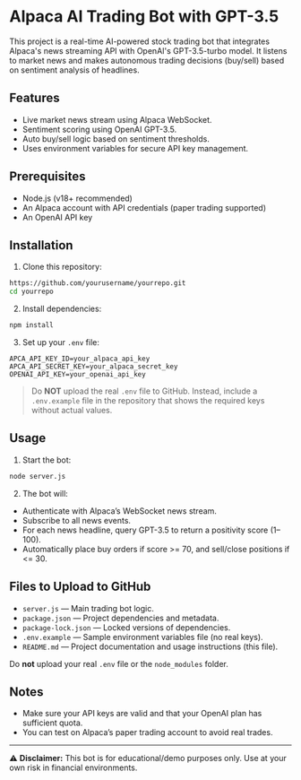 # Alpaca AI Trading Bot with GPT-3.5

This project is a real-time AI-powered stock trading bot that integrates Alpaca's news streaming API with OpenAI's GPT-3.5-turbo model. It listens to market news and makes autonomous trading decisions (buy/sell) based on sentiment analysis of headlines.

## Features

* Live market news stream using Alpaca WebSocket.
* Sentiment scoring using OpenAI GPT-3.5.
* Auto buy/sell logic based on sentiment thresholds.
* Uses environment variables for secure API key management.

## Prerequisites

* Node.js (v18+ recommended)
* An Alpaca account with API credentials (paper trading supported)
* An OpenAI API key

## Installation

1. Clone this repository:

```bash
https://github.com/yourusername/yourrepo.git
cd yourrepo
```

2. Install dependencies:

```bash
npm install
```

3. Set up your `.env` file:

```env
APCA_API_KEY_ID=your_alpaca_api_key
APCA_API_SECRET_KEY=your_alpaca_secret_key
OPENAI_API_KEY=your_openai_api_key
```

> Do **NOT** upload the real `.env` file to GitHub. Instead, include a `.env.example` file in the repository that shows the required keys without actual values.

## Usage

1. Start the bot:

```bash
node server.js
```

2. The bot will:

* Authenticate with Alpaca’s WebSocket news stream.
* Subscribe to all news events.
* For each news headline, query GPT-3.5 to return a positivity score (1–100).
* Automatically place buy orders if score >= 70, and sell/close positions if <= 30.

## Files to Upload to GitHub

* `server.js` — Main trading bot logic.
* `package.json` — Project dependencies and metadata.
* `package-lock.json` — Locked versions of dependencies.
* `.env.example` — Sample environment variables file (no real keys).
* `README.md` — Project documentation and usage instructions (this file).

Do **not** upload your real `.env` file or the `node_modules` folder.

## Notes

* Make sure your API keys are valid and that your OpenAI plan has sufficient quota.
* You can test on Alpaca’s paper trading account to avoid real trades.

---

⚠️ **Disclaimer:** This bot is for educational/demo purposes only. Use at your own risk in financial environments.
